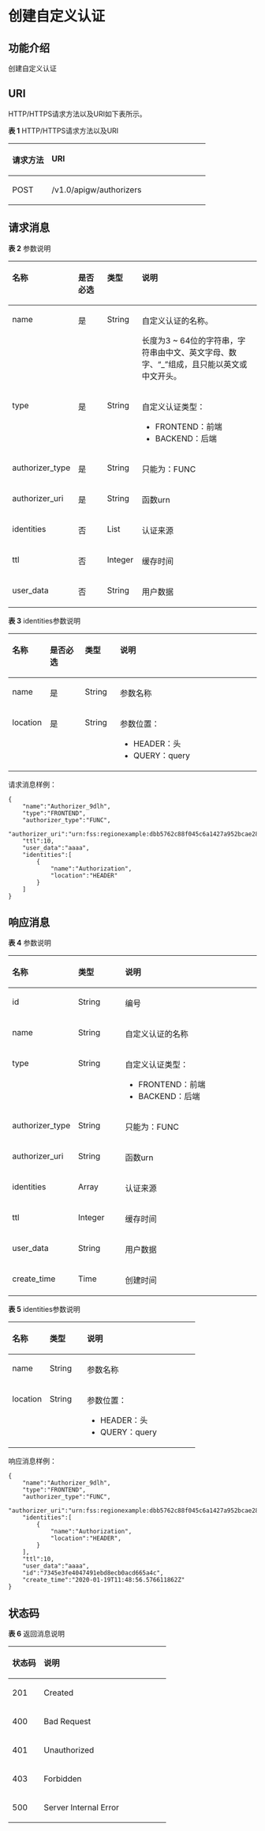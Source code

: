 # 创建自定义认证<a name="ZH-CN_TOPIC_0000001082221237"></a>

## 功能介绍<a name="zh-cn_topic_0221111167_section66524352"></a>

创建自定义认证

## URI<a name="zh-cn_topic_0221111167_section61848258"></a>

HTTP/HTTPS请求方法以及URI如下表所示。

**表 1**  HTTP/HTTPS请求方法以及URI

<a name="zh-cn_topic_0221111167_table27084002"></a>
<table><thead align="left"><tr id="zh-cn_topic_0221111167_row40355780"><th class="cellrowborder" valign="top" width="20%" id="mcps1.2.3.1.1"><p id="zh-cn_topic_0221111167_p47592766"><a name="zh-cn_topic_0221111167_p47592766"></a><a name="zh-cn_topic_0221111167_p47592766"></a>请求方法</p>
</th>
<th class="cellrowborder" valign="top" width="80%" id="mcps1.2.3.1.2"><p id="zh-cn_topic_0221111167_p29808828"><a name="zh-cn_topic_0221111167_p29808828"></a><a name="zh-cn_topic_0221111167_p29808828"></a>URI</p>
</th>
</tr>
</thead>
<tbody><tr id="zh-cn_topic_0221111167_row65704871"><td class="cellrowborder" valign="top" width="20%" headers="mcps1.2.3.1.1 "><p id="zh-cn_topic_0221111167_p20494310"><a name="zh-cn_topic_0221111167_p20494310"></a><a name="zh-cn_topic_0221111167_p20494310"></a>POST</p>
</td>
<td class="cellrowborder" valign="top" width="80%" headers="mcps1.2.3.1.2 "><p id="zh-cn_topic_0221111167_p49426402"><a name="zh-cn_topic_0221111167_p49426402"></a><a name="zh-cn_topic_0221111167_p49426402"></a>/v1.0/apigw/authorizers</p>
</td>
</tr>
</tbody>
</table>

## 请求消息<a name="zh-cn_topic_0221111167_section19763417"></a>

**表 2**  参数说明

<a name="zh-cn_topic_0221111167_table44115586"></a>
<table><thead align="left"><tr id="zh-cn_topic_0221111167_row63561487"><th class="cellrowborder" valign="top" width="15.17%" id="mcps1.2.5.1.1"><p id="zh-cn_topic_0221111167_p48206846"><a name="zh-cn_topic_0221111167_p48206846"></a><a name="zh-cn_topic_0221111167_p48206846"></a>名称</p>
</th>
<th class="cellrowborder" valign="top" width="14.12%" id="mcps1.2.5.1.2"><p id="zh-cn_topic_0221111167_p12440449"><a name="zh-cn_topic_0221111167_p12440449"></a><a name="zh-cn_topic_0221111167_p12440449"></a>是否必选</p>
</th>
<th class="cellrowborder" valign="top" width="14.14%" id="mcps1.2.5.1.3"><p id="zh-cn_topic_0221111167_p1043457"><a name="zh-cn_topic_0221111167_p1043457"></a><a name="zh-cn_topic_0221111167_p1043457"></a>类型</p>
</th>
<th class="cellrowborder" valign="top" width="56.57%" id="mcps1.2.5.1.4"><p id="zh-cn_topic_0221111167_p17411173"><a name="zh-cn_topic_0221111167_p17411173"></a><a name="zh-cn_topic_0221111167_p17411173"></a>说明</p>
</th>
</tr>
</thead>
<tbody><tr id="zh-cn_topic_0221111167_row1018902"><td class="cellrowborder" valign="top" width="15.17%" headers="mcps1.2.5.1.1 "><p id="zh-cn_topic_0221111167_p15422203"><a name="zh-cn_topic_0221111167_p15422203"></a><a name="zh-cn_topic_0221111167_p15422203"></a>name</p>
</td>
<td class="cellrowborder" valign="top" width="14.12%" headers="mcps1.2.5.1.2 "><p id="zh-cn_topic_0221111167_p41238908"><a name="zh-cn_topic_0221111167_p41238908"></a><a name="zh-cn_topic_0221111167_p41238908"></a>是</p>
</td>
<td class="cellrowborder" valign="top" width="14.14%" headers="mcps1.2.5.1.3 "><p id="zh-cn_topic_0221111167_p52017283"><a name="zh-cn_topic_0221111167_p52017283"></a><a name="zh-cn_topic_0221111167_p52017283"></a>String</p>
</td>
<td class="cellrowborder" valign="top" width="56.57%" headers="mcps1.2.5.1.4 "><p id="zh-cn_topic_0221111167_p52650357"><a name="zh-cn_topic_0221111167_p52650357"></a><a name="zh-cn_topic_0221111167_p52650357"></a>自定义认证的名称。</p>
<p id="zh-cn_topic_0221111167_p62949411"><a name="zh-cn_topic_0221111167_p62949411"></a><a name="zh-cn_topic_0221111167_p62949411"></a>长度为3 ~ 64位的字符串，字符串由中文、英文字母、数字、“_”组成，且只能以英文或中文开头。</p>
</td>
</tr>
<tr id="zh-cn_topic_0221111167_row25118534"><td class="cellrowborder" valign="top" width="15.17%" headers="mcps1.2.5.1.1 "><p id="zh-cn_topic_0221111167_p21335372"><a name="zh-cn_topic_0221111167_p21335372"></a><a name="zh-cn_topic_0221111167_p21335372"></a>type</p>
</td>
<td class="cellrowborder" valign="top" width="14.12%" headers="mcps1.2.5.1.2 "><p id="zh-cn_topic_0221111167_p335614714610"><a name="zh-cn_topic_0221111167_p335614714610"></a><a name="zh-cn_topic_0221111167_p335614714610"></a>是</p>
</td>
<td class="cellrowborder" valign="top" width="14.14%" headers="mcps1.2.5.1.3 "><p id="zh-cn_topic_0221111167_p59395084"><a name="zh-cn_topic_0221111167_p59395084"></a><a name="zh-cn_topic_0221111167_p59395084"></a>String</p>
</td>
<td class="cellrowborder" valign="top" width="56.57%" headers="mcps1.2.5.1.4 "><p id="zh-cn_topic_0221111167_p46272536"><a name="zh-cn_topic_0221111167_p46272536"></a><a name="zh-cn_topic_0221111167_p46272536"></a>自定义认证类型：</p>
<a name="zh-cn_topic_0221111167_ul184514919444"></a><a name="zh-cn_topic_0221111167_ul184514919444"></a><ul id="zh-cn_topic_0221111167_ul184514919444"><li>FRONTEND：前端</li><li>BACKEND：后端</li></ul>
</td>
</tr>
<tr id="zh-cn_topic_0221111167_row57551867452"><td class="cellrowborder" valign="top" width="15.17%" headers="mcps1.2.5.1.1 "><p id="zh-cn_topic_0221111167_p6755263454"><a name="zh-cn_topic_0221111167_p6755263454"></a><a name="zh-cn_topic_0221111167_p6755263454"></a>authorizer_type</p>
</td>
<td class="cellrowborder" valign="top" width="14.12%" headers="mcps1.2.5.1.2 "><p id="zh-cn_topic_0221111167_p167581072468"><a name="zh-cn_topic_0221111167_p167581072468"></a><a name="zh-cn_topic_0221111167_p167581072468"></a>是</p>
</td>
<td class="cellrowborder" valign="top" width="14.14%" headers="mcps1.2.5.1.3 "><p id="zh-cn_topic_0221111167_p15525410194617"><a name="zh-cn_topic_0221111167_p15525410194617"></a><a name="zh-cn_topic_0221111167_p15525410194617"></a>String</p>
</td>
<td class="cellrowborder" valign="top" width="56.57%" headers="mcps1.2.5.1.4 "><p id="zh-cn_topic_0221111167_p177550674512"><a name="zh-cn_topic_0221111167_p177550674512"></a><a name="zh-cn_topic_0221111167_p177550674512"></a>只能为：FUNC</p>
</td>
</tr>
<tr id="zh-cn_topic_0221111167_row8176415184514"><td class="cellrowborder" valign="top" width="15.17%" headers="mcps1.2.5.1.1 "><p id="zh-cn_topic_0221111167_p21761515154518"><a name="zh-cn_topic_0221111167_p21761515154518"></a><a name="zh-cn_topic_0221111167_p21761515154518"></a>authorizer_uri</p>
</td>
<td class="cellrowborder" valign="top" width="14.12%" headers="mcps1.2.5.1.2 "><p id="zh-cn_topic_0221111167_p12270104464914"><a name="zh-cn_topic_0221111167_p12270104464914"></a><a name="zh-cn_topic_0221111167_p12270104464914"></a>是</p>
</td>
<td class="cellrowborder" valign="top" width="14.14%" headers="mcps1.2.5.1.3 "><p id="zh-cn_topic_0221111167_p1924219460498"><a name="zh-cn_topic_0221111167_p1924219460498"></a><a name="zh-cn_topic_0221111167_p1924219460498"></a>String</p>
</td>
<td class="cellrowborder" valign="top" width="56.57%" headers="mcps1.2.5.1.4 "><p id="zh-cn_topic_0221111167_p10176161584511"><a name="zh-cn_topic_0221111167_p10176161584511"></a><a name="zh-cn_topic_0221111167_p10176161584511"></a>函数urn</p>
</td>
</tr>
<tr id="zh-cn_topic_0221111167_row143721441454"><td class="cellrowborder" valign="top" width="15.17%" headers="mcps1.2.5.1.1 "><p id="zh-cn_topic_0221111167_p837219434519"><a name="zh-cn_topic_0221111167_p837219434519"></a><a name="zh-cn_topic_0221111167_p837219434519"></a>identities</p>
</td>
<td class="cellrowborder" valign="top" width="14.12%" headers="mcps1.2.5.1.2 "><p id="zh-cn_topic_0221111167_p276710171500"><a name="zh-cn_topic_0221111167_p276710171500"></a><a name="zh-cn_topic_0221111167_p276710171500"></a>否</p>
</td>
<td class="cellrowborder" valign="top" width="14.14%" headers="mcps1.2.5.1.3 "><p id="zh-cn_topic_0221111167_p143721548454"><a name="zh-cn_topic_0221111167_p143721548454"></a><a name="zh-cn_topic_0221111167_p143721548454"></a>List</p>
</td>
<td class="cellrowborder" valign="top" width="56.57%" headers="mcps1.2.5.1.4 "><p id="zh-cn_topic_0221111167_p7372104124510"><a name="zh-cn_topic_0221111167_p7372104124510"></a><a name="zh-cn_topic_0221111167_p7372104124510"></a>认证来源</p>
</td>
</tr>
<tr id="zh-cn_topic_0221111167_row16161657164410"><td class="cellrowborder" valign="top" width="15.17%" headers="mcps1.2.5.1.1 "><p id="zh-cn_topic_0221111167_p2161175774411"><a name="zh-cn_topic_0221111167_p2161175774411"></a><a name="zh-cn_topic_0221111167_p2161175774411"></a>ttl</p>
</td>
<td class="cellrowborder" valign="top" width="14.12%" headers="mcps1.2.5.1.2 "><p id="zh-cn_topic_0221111167_p2848315204816"><a name="zh-cn_topic_0221111167_p2848315204816"></a><a name="zh-cn_topic_0221111167_p2848315204816"></a>否</p>
</td>
<td class="cellrowborder" valign="top" width="14.14%" headers="mcps1.2.5.1.3 "><p id="zh-cn_topic_0221111167_p9162195715445"><a name="zh-cn_topic_0221111167_p9162195715445"></a><a name="zh-cn_topic_0221111167_p9162195715445"></a>Integer</p>
</td>
<td class="cellrowborder" valign="top" width="56.57%" headers="mcps1.2.5.1.4 "><p id="zh-cn_topic_0221111167_p1116215578449"><a name="zh-cn_topic_0221111167_p1116215578449"></a><a name="zh-cn_topic_0221111167_p1116215578449"></a>缓存时间</p>
</td>
</tr>
<tr id="zh-cn_topic_0221111167_row193245015451"><td class="cellrowborder" valign="top" width="15.17%" headers="mcps1.2.5.1.1 "><p id="zh-cn_topic_0221111167_p33241209456"><a name="zh-cn_topic_0221111167_p33241209456"></a><a name="zh-cn_topic_0221111167_p33241209456"></a>user_data</p>
</td>
<td class="cellrowborder" valign="top" width="14.12%" headers="mcps1.2.5.1.2 "><p id="zh-cn_topic_0221111167_p15324209458"><a name="zh-cn_topic_0221111167_p15324209458"></a><a name="zh-cn_topic_0221111167_p15324209458"></a>否</p>
</td>
<td class="cellrowborder" valign="top" width="14.14%" headers="mcps1.2.5.1.3 "><p id="zh-cn_topic_0221111167_p119995794713"><a name="zh-cn_topic_0221111167_p119995794713"></a><a name="zh-cn_topic_0221111167_p119995794713"></a>String</p>
</td>
<td class="cellrowborder" valign="top" width="56.57%" headers="mcps1.2.5.1.4 "><p id="zh-cn_topic_0221111167_p63241708451"><a name="zh-cn_topic_0221111167_p63241708451"></a><a name="zh-cn_topic_0221111167_p63241708451"></a>用户数据</p>
</td>
</tr>
</tbody>
</table>

**表 3**  identities参数说明

<a name="zh-cn_topic_0221111167_table751518476529"></a>
<table><thead align="left"><tr id="zh-cn_topic_0221111167_row15515104765219"><th class="cellrowborder" valign="top" width="15.17%" id="mcps1.2.5.1.1"><p id="zh-cn_topic_0221111167_p051534710522"><a name="zh-cn_topic_0221111167_p051534710522"></a><a name="zh-cn_topic_0221111167_p051534710522"></a>名称</p>
</th>
<th class="cellrowborder" valign="top" width="14.12%" id="mcps1.2.5.1.2"><p id="zh-cn_topic_0221111167_p7515247185217"><a name="zh-cn_topic_0221111167_p7515247185217"></a><a name="zh-cn_topic_0221111167_p7515247185217"></a>是否必选</p>
</th>
<th class="cellrowborder" valign="top" width="14.14%" id="mcps1.2.5.1.3"><p id="zh-cn_topic_0221111167_p1851554745210"><a name="zh-cn_topic_0221111167_p1851554745210"></a><a name="zh-cn_topic_0221111167_p1851554745210"></a>类型</p>
</th>
<th class="cellrowborder" valign="top" width="56.57%" id="mcps1.2.5.1.4"><p id="zh-cn_topic_0221111167_p1251518475521"><a name="zh-cn_topic_0221111167_p1251518475521"></a><a name="zh-cn_topic_0221111167_p1251518475521"></a>说明</p>
</th>
</tr>
</thead>
<tbody><tr id="zh-cn_topic_0221111167_row115151247115218"><td class="cellrowborder" valign="top" width="15.17%" headers="mcps1.2.5.1.1 "><p id="zh-cn_topic_0221111167_p851544715212"><a name="zh-cn_topic_0221111167_p851544715212"></a><a name="zh-cn_topic_0221111167_p851544715212"></a>name</p>
</td>
<td class="cellrowborder" valign="top" width="14.12%" headers="mcps1.2.5.1.2 "><p id="zh-cn_topic_0221111167_p135159470525"><a name="zh-cn_topic_0221111167_p135159470525"></a><a name="zh-cn_topic_0221111167_p135159470525"></a>是</p>
</td>
<td class="cellrowborder" valign="top" width="14.14%" headers="mcps1.2.5.1.3 "><p id="zh-cn_topic_0221111167_p05151147195213"><a name="zh-cn_topic_0221111167_p05151147195213"></a><a name="zh-cn_topic_0221111167_p05151147195213"></a>String</p>
</td>
<td class="cellrowborder" valign="top" width="56.57%" headers="mcps1.2.5.1.4 "><p id="zh-cn_topic_0221111167_p15515247185210"><a name="zh-cn_topic_0221111167_p15515247185210"></a><a name="zh-cn_topic_0221111167_p15515247185210"></a>参数名称</p>
</td>
</tr>
<tr id="zh-cn_topic_0221111167_row20515847185220"><td class="cellrowborder" valign="top" width="15.17%" headers="mcps1.2.5.1.1 "><p id="zh-cn_topic_0221111167_p138669785419"><a name="zh-cn_topic_0221111167_p138669785419"></a><a name="zh-cn_topic_0221111167_p138669785419"></a>location</p>
</td>
<td class="cellrowborder" valign="top" width="14.12%" headers="mcps1.2.5.1.2 "><p id="zh-cn_topic_0221111167_p551613475524"><a name="zh-cn_topic_0221111167_p551613475524"></a><a name="zh-cn_topic_0221111167_p551613475524"></a>是</p>
</td>
<td class="cellrowborder" valign="top" width="14.14%" headers="mcps1.2.5.1.3 "><p id="zh-cn_topic_0221111167_p151684735216"><a name="zh-cn_topic_0221111167_p151684735216"></a><a name="zh-cn_topic_0221111167_p151684735216"></a>String</p>
</td>
<td class="cellrowborder" valign="top" width="56.57%" headers="mcps1.2.5.1.4 "><p id="zh-cn_topic_0221111167_p164741530135518"><a name="zh-cn_topic_0221111167_p164741530135518"></a><a name="zh-cn_topic_0221111167_p164741530135518"></a>参数位置：</p>
<a name="zh-cn_topic_0221111167_ul20474173014554"></a><a name="zh-cn_topic_0221111167_ul20474173014554"></a><ul id="zh-cn_topic_0221111167_ul20474173014554"><li>HEADER：头</li><li>QUERY：query</li></ul>
</td>
</tr>
</tbody>
</table>

请求消息样例：

```
{
    "name":"Authorizer_9dlh",
    "type":"FRONTEND",
    "authorizer_type":"FUNC",
    "authorizer_uri":"urn:fss:regionexample:dbb5762c88f045c6a1427a952bcae284:function:default:test111",
    "ttl":10,
    "user_data":"aaaa",
    "identities":[
        {
            "name":"Authorization",
            "location":"HEADER"
        }
    ]
}
```

## 响应消息<a name="zh-cn_topic_0221111167_section57332943"></a>

**表 4**  参数说明

<a name="zh-cn_topic_0221111167_table2803298"></a>
<table><thead align="left"><tr id="zh-cn_topic_0221111167_row9258659"><th class="cellrowborder" valign="top" width="20.02%" id="mcps1.2.4.1.1"><p id="zh-cn_topic_0221111167_p11753897"><a name="zh-cn_topic_0221111167_p11753897"></a><a name="zh-cn_topic_0221111167_p11753897"></a>名称</p>
</th>
<th class="cellrowborder" valign="top" width="19.98%" id="mcps1.2.4.1.2"><p id="zh-cn_topic_0221111167_p12541637"><a name="zh-cn_topic_0221111167_p12541637"></a><a name="zh-cn_topic_0221111167_p12541637"></a>类型</p>
</th>
<th class="cellrowborder" valign="top" width="60%" id="mcps1.2.4.1.3"><p id="zh-cn_topic_0221111167_p9239644"><a name="zh-cn_topic_0221111167_p9239644"></a><a name="zh-cn_topic_0221111167_p9239644"></a>说明</p>
</th>
</tr>
</thead>
<tbody><tr id="zh-cn_topic_0221111167_row10213720"><td class="cellrowborder" valign="top" width="20.02%" headers="mcps1.2.4.1.1 "><p id="zh-cn_topic_0221111167_p22005025"><a name="zh-cn_topic_0221111167_p22005025"></a><a name="zh-cn_topic_0221111167_p22005025"></a>id</p>
</td>
<td class="cellrowborder" valign="top" width="19.98%" headers="mcps1.2.4.1.2 "><p id="zh-cn_topic_0221111167_p37576606"><a name="zh-cn_topic_0221111167_p37576606"></a><a name="zh-cn_topic_0221111167_p37576606"></a>String</p>
</td>
<td class="cellrowborder" valign="top" width="60%" headers="mcps1.2.4.1.3 "><p id="zh-cn_topic_0221111167_p23806264"><a name="zh-cn_topic_0221111167_p23806264"></a><a name="zh-cn_topic_0221111167_p23806264"></a>编号</p>
</td>
</tr>
<tr id="zh-cn_topic_0221111167_row12929787"><td class="cellrowborder" valign="top" width="20.02%" headers="mcps1.2.4.1.1 "><p id="zh-cn_topic_0221111167_p40679818"><a name="zh-cn_topic_0221111167_p40679818"></a><a name="zh-cn_topic_0221111167_p40679818"></a>name</p>
</td>
<td class="cellrowborder" valign="top" width="19.98%" headers="mcps1.2.4.1.2 "><p id="zh-cn_topic_0221111167_p6730986"><a name="zh-cn_topic_0221111167_p6730986"></a><a name="zh-cn_topic_0221111167_p6730986"></a>String</p>
</td>
<td class="cellrowborder" valign="top" width="60%" headers="mcps1.2.4.1.3 "><p id="zh-cn_topic_0221111167_p4183116625"><a name="zh-cn_topic_0221111167_p4183116625"></a><a name="zh-cn_topic_0221111167_p4183116625"></a>自定义认证的名称</p>
</td>
</tr>
<tr id="zh-cn_topic_0221111167_row7942236"><td class="cellrowborder" valign="top" width="20.02%" headers="mcps1.2.4.1.1 "><p id="zh-cn_topic_0221111167_p078091916016"><a name="zh-cn_topic_0221111167_p078091916016"></a><a name="zh-cn_topic_0221111167_p078091916016"></a>type</p>
</td>
<td class="cellrowborder" valign="top" width="19.98%" headers="mcps1.2.4.1.2 "><p id="zh-cn_topic_0221111167_p43191612927"><a name="zh-cn_topic_0221111167_p43191612927"></a><a name="zh-cn_topic_0221111167_p43191612927"></a></p>
<p id="zh-cn_topic_0221111167_p1131817121824"><a name="zh-cn_topic_0221111167_p1131817121824"></a><a name="zh-cn_topic_0221111167_p1131817121824"></a>String</p>
</td>
<td class="cellrowborder" valign="top" width="60%" headers="mcps1.2.4.1.3 "><p id="zh-cn_topic_0221111167_p174157561811"><a name="zh-cn_topic_0221111167_p174157561811"></a><a name="zh-cn_topic_0221111167_p174157561811"></a>自定义认证类型：</p>
<a name="zh-cn_topic_0221111167_ul04151356316"></a><a name="zh-cn_topic_0221111167_ul04151356316"></a><ul id="zh-cn_topic_0221111167_ul04151356316"><li>FRONTEND：前端</li><li>BACKEND：后端</li></ul>
</td>
</tr>
<tr id="zh-cn_topic_0221111167_row26358777"><td class="cellrowborder" valign="top" width="20.02%" headers="mcps1.2.4.1.1 "><p id="zh-cn_topic_0221111167_p14730142317016"><a name="zh-cn_topic_0221111167_p14730142317016"></a><a name="zh-cn_topic_0221111167_p14730142317016"></a>authorizer_type</p>
</td>
<td class="cellrowborder" valign="top" width="19.98%" headers="mcps1.2.4.1.2 "><p id="zh-cn_topic_0221111167_p398200"><a name="zh-cn_topic_0221111167_p398200"></a><a name="zh-cn_topic_0221111167_p398200"></a>String</p>
</td>
<td class="cellrowborder" valign="top" width="60%" headers="mcps1.2.4.1.3 "><p id="zh-cn_topic_0221111167_p10821651114"><a name="zh-cn_topic_0221111167_p10821651114"></a><a name="zh-cn_topic_0221111167_p10821651114"></a>只能为：FUNC</p>
</td>
</tr>
<tr id="zh-cn_topic_0221111167_row21852379"><td class="cellrowborder" valign="top" width="20.02%" headers="mcps1.2.4.1.1 "><p id="zh-cn_topic_0221111167_p1530418271701"><a name="zh-cn_topic_0221111167_p1530418271701"></a><a name="zh-cn_topic_0221111167_p1530418271701"></a>authorizer_uri</p>
</td>
<td class="cellrowborder" valign="top" width="19.98%" headers="mcps1.2.4.1.2 "><p id="zh-cn_topic_0221111167_p36223141827"><a name="zh-cn_topic_0221111167_p36223141827"></a><a name="zh-cn_topic_0221111167_p36223141827"></a>String</p>
</td>
<td class="cellrowborder" valign="top" width="60%" headers="mcps1.2.4.1.3 "><p id="zh-cn_topic_0221111167_p13462546519"><a name="zh-cn_topic_0221111167_p13462546519"></a><a name="zh-cn_topic_0221111167_p13462546519"></a>函数urn</p>
</td>
</tr>
<tr id="zh-cn_topic_0221111167_row17074768"><td class="cellrowborder" valign="top" width="20.02%" headers="mcps1.2.4.1.1 "><p id="zh-cn_topic_0221111167_p1404467010"><a name="zh-cn_topic_0221111167_p1404467010"></a><a name="zh-cn_topic_0221111167_p1404467010"></a>identities</p>
</td>
<td class="cellrowborder" valign="top" width="19.98%" headers="mcps1.2.4.1.2 "><p id="zh-cn_topic_0221111167_p1289301726"><a name="zh-cn_topic_0221111167_p1289301726"></a><a name="zh-cn_topic_0221111167_p1289301726"></a>Array</p>
</td>
<td class="cellrowborder" valign="top" width="60%" headers="mcps1.2.4.1.3 "><p id="zh-cn_topic_0221111167_p3687421212"><a name="zh-cn_topic_0221111167_p3687421212"></a><a name="zh-cn_topic_0221111167_p3687421212"></a>认证来源</p>
</td>
</tr>
<tr id="zh-cn_topic_0221111167_row23864751"><td class="cellrowborder" valign="top" width="20.02%" headers="mcps1.2.4.1.1 "><p id="zh-cn_topic_0221111167_p176566481901"><a name="zh-cn_topic_0221111167_p176566481901"></a><a name="zh-cn_topic_0221111167_p176566481901"></a>ttl</p>
</td>
<td class="cellrowborder" valign="top" width="19.98%" headers="mcps1.2.4.1.2 "><p id="zh-cn_topic_0221111167_p2566123613220"><a name="zh-cn_topic_0221111167_p2566123613220"></a><a name="zh-cn_topic_0221111167_p2566123613220"></a>Integer</p>
</td>
<td class="cellrowborder" valign="top" width="60%" headers="mcps1.2.4.1.3 "><p id="zh-cn_topic_0221111167_p11732173710119"><a name="zh-cn_topic_0221111167_p11732173710119"></a><a name="zh-cn_topic_0221111167_p11732173710119"></a>缓存时间</p>
</td>
</tr>
<tr id="zh-cn_topic_0221111167_row19473624"><td class="cellrowborder" valign="top" width="20.02%" headers="mcps1.2.4.1.1 "><p id="zh-cn_topic_0221111167_p13273951706"><a name="zh-cn_topic_0221111167_p13273951706"></a><a name="zh-cn_topic_0221111167_p13273951706"></a>user_data</p>
</td>
<td class="cellrowborder" valign="top" width="19.98%" headers="mcps1.2.4.1.2 "><p id="zh-cn_topic_0221111167_p2062812416220"><a name="zh-cn_topic_0221111167_p2062812416220"></a><a name="zh-cn_topic_0221111167_p2062812416220"></a>String</p>
</td>
<td class="cellrowborder" valign="top" width="60%" headers="mcps1.2.4.1.3 "><p id="zh-cn_topic_0221111167_p112028271314"><a name="zh-cn_topic_0221111167_p112028271314"></a><a name="zh-cn_topic_0221111167_p112028271314"></a>用户数据</p>
</td>
</tr>
<tr id="zh-cn_topic_0221111167_row168471214124017"><td class="cellrowborder" valign="top" width="20.02%" headers="mcps1.2.4.1.1 "><p id="zh-cn_topic_0221111167_p19764828113"><a name="zh-cn_topic_0221111167_p19764828113"></a><a name="zh-cn_topic_0221111167_p19764828113"></a>create_time</p>
</td>
<td class="cellrowborder" valign="top" width="19.98%" headers="mcps1.2.4.1.2 "><p id="zh-cn_topic_0221111167_p64189201"><a name="zh-cn_topic_0221111167_p64189201"></a><a name="zh-cn_topic_0221111167_p64189201"></a>Time</p>
</td>
<td class="cellrowborder" valign="top" width="60%" headers="mcps1.2.4.1.3 "><p id="zh-cn_topic_0221111167_p31942831"><a name="zh-cn_topic_0221111167_p31942831"></a><a name="zh-cn_topic_0221111167_p31942831"></a>创建时间</p>
</td>
</tr>
</tbody>
</table>

**表 5**  identities参数说明

<a name="zh-cn_topic_0221111167_table19554526582"></a>
<table><thead align="left"><tr id="zh-cn_topic_0221111167_row65535215818"><th class="cellrowborder" valign="top" width="20.02%" id="mcps1.2.4.1.1"><p id="zh-cn_topic_0221111167_p1555145245815"><a name="zh-cn_topic_0221111167_p1555145245815"></a><a name="zh-cn_topic_0221111167_p1555145245815"></a>名称</p>
</th>
<th class="cellrowborder" valign="top" width="19.98%" id="mcps1.2.4.1.2"><p id="zh-cn_topic_0221111167_p135555214586"><a name="zh-cn_topic_0221111167_p135555214586"></a><a name="zh-cn_topic_0221111167_p135555214586"></a>类型</p>
</th>
<th class="cellrowborder" valign="top" width="60%" id="mcps1.2.4.1.3"><p id="zh-cn_topic_0221111167_p135535214586"><a name="zh-cn_topic_0221111167_p135535214586"></a><a name="zh-cn_topic_0221111167_p135535214586"></a>说明</p>
</th>
</tr>
</thead>
<tbody><tr id="zh-cn_topic_0221111167_row25525218586"><td class="cellrowborder" valign="top" width="20.02%" headers="mcps1.2.4.1.1 "><p id="zh-cn_topic_0221111167_p146251519115919"><a name="zh-cn_topic_0221111167_p146251519115919"></a><a name="zh-cn_topic_0221111167_p146251519115919"></a>name</p>
</td>
<td class="cellrowborder" valign="top" width="19.98%" headers="mcps1.2.4.1.2 "><p id="zh-cn_topic_0221111167_p165525265811"><a name="zh-cn_topic_0221111167_p165525265811"></a><a name="zh-cn_topic_0221111167_p165525265811"></a>String</p>
</td>
<td class="cellrowborder" valign="top" width="60%" headers="mcps1.2.4.1.3 "><p id="zh-cn_topic_0221111167_p1097423515913"><a name="zh-cn_topic_0221111167_p1097423515913"></a><a name="zh-cn_topic_0221111167_p1097423515913"></a>参数名称</p>
</td>
</tr>
<tr id="zh-cn_topic_0221111167_row125565225812"><td class="cellrowborder" valign="top" width="20.02%" headers="mcps1.2.4.1.1 "><p id="zh-cn_topic_0221111167_p10536132655914"><a name="zh-cn_topic_0221111167_p10536132655914"></a><a name="zh-cn_topic_0221111167_p10536132655914"></a>location</p>
</td>
<td class="cellrowborder" valign="top" width="19.98%" headers="mcps1.2.4.1.2 "><p id="zh-cn_topic_0221111167_p655452205813"><a name="zh-cn_topic_0221111167_p655452205813"></a><a name="zh-cn_topic_0221111167_p655452205813"></a>String</p>
</td>
<td class="cellrowborder" valign="top" width="60%" headers="mcps1.2.4.1.3 "><p id="zh-cn_topic_0221111167_p692424514593"><a name="zh-cn_topic_0221111167_p692424514593"></a><a name="zh-cn_topic_0221111167_p692424514593"></a>参数位置：</p>
<a name="zh-cn_topic_0221111167_ul5924194585913"></a><a name="zh-cn_topic_0221111167_ul5924194585913"></a><ul id="zh-cn_topic_0221111167_ul5924194585913"><li>HEADER：头</li><li>QUERY：query</li></ul>
</td>
</tr>
</tbody>
</table>

响应消息样例：

```
{
    "name":"Authorizer_9dlh",
    "type":"FRONTEND",
    "authorizer_type":"FUNC",
    "authorizer_uri":"urn:fss:regionexample:dbb5762c88f045c6a1427a952bcae284:function:default:test111",
    "identities":[
        {
            "name":"Authorization",
            "location":"HEADER",
        }
    ],
    "ttl":10,
    "user_data":"aaaa",
    "id":"7345e3fe4047491ebd8ecb0acd665a4c",
    "create_time":"2020-01-19T11:48:56.576611862Z"
}
```

## 状态码<a name="zh-cn_topic_0221111167_section43653029"></a>

**表 6**  返回消息说明

<a name="zh-cn_topic_0221111167_table61067539"></a>
<table><thead align="left"><tr id="zh-cn_topic_0221111167_row16541512"><th class="cellrowborder" valign="top" width="20%" id="mcps1.2.3.1.1"><p id="zh-cn_topic_0221111167_p64794090"><a name="zh-cn_topic_0221111167_p64794090"></a><a name="zh-cn_topic_0221111167_p64794090"></a>状态码</p>
</th>
<th class="cellrowborder" valign="top" width="80%" id="mcps1.2.3.1.2"><p id="zh-cn_topic_0221111167_p13829924"><a name="zh-cn_topic_0221111167_p13829924"></a><a name="zh-cn_topic_0221111167_p13829924"></a>说明</p>
</th>
</tr>
</thead>
<tbody><tr id="zh-cn_topic_0221111167_row46482079"><td class="cellrowborder" valign="top" width="20%" headers="mcps1.2.3.1.1 "><p id="zh-cn_topic_0221111167_p6952067"><a name="zh-cn_topic_0221111167_p6952067"></a><a name="zh-cn_topic_0221111167_p6952067"></a>201</p>
</td>
<td class="cellrowborder" valign="top" width="80%" headers="mcps1.2.3.1.2 "><p id="zh-cn_topic_0221111167_p73578115452"><a name="zh-cn_topic_0221111167_p73578115452"></a><a name="zh-cn_topic_0221111167_p73578115452"></a>Created</p>
</td>
</tr>
<tr id="zh-cn_topic_0221111167_row34892078"><td class="cellrowborder" valign="top" width="20%" headers="mcps1.2.3.1.1 "><p id="zh-cn_topic_0221111167_p7686078"><a name="zh-cn_topic_0221111167_p7686078"></a><a name="zh-cn_topic_0221111167_p7686078"></a>400</p>
</td>
<td class="cellrowborder" valign="top" width="80%" headers="mcps1.2.3.1.2 "><p id="zh-cn_topic_0221111167_p48128109554"><a name="zh-cn_topic_0221111167_p48128109554"></a><a name="zh-cn_topic_0221111167_p48128109554"></a>Bad Request</p>
</td>
</tr>
<tr id="zh-cn_topic_0221111167_row33115333"><td class="cellrowborder" valign="top" width="20%" headers="mcps1.2.3.1.1 "><p id="zh-cn_topic_0221111167_p65096331"><a name="zh-cn_topic_0221111167_p65096331"></a><a name="zh-cn_topic_0221111167_p65096331"></a>401</p>
</td>
<td class="cellrowborder" valign="top" width="80%" headers="mcps1.2.3.1.2 "><p id="zh-cn_topic_0221111167_p9203142078"><a name="zh-cn_topic_0221111167_p9203142078"></a><a name="zh-cn_topic_0221111167_p9203142078"></a>Unauthorized</p>
</td>
</tr>
<tr id="zh-cn_topic_0221111167_row9258873"><td class="cellrowborder" valign="top" width="20%" headers="mcps1.2.3.1.1 "><p id="zh-cn_topic_0221111167_p11771280"><a name="zh-cn_topic_0221111167_p11771280"></a><a name="zh-cn_topic_0221111167_p11771280"></a>403</p>
</td>
<td class="cellrowborder" valign="top" width="80%" headers="mcps1.2.3.1.2 "><p id="zh-cn_topic_0221111167_p13949586"><a name="zh-cn_topic_0221111167_p13949586"></a><a name="zh-cn_topic_0221111167_p13949586"></a>Forbidden</p>
</td>
</tr>
<tr id="zh-cn_topic_0221111167_row58437416"><td class="cellrowborder" valign="top" width="20%" headers="mcps1.2.3.1.1 "><p id="zh-cn_topic_0221111167_p35810232"><a name="zh-cn_topic_0221111167_p35810232"></a><a name="zh-cn_topic_0221111167_p35810232"></a>500</p>
</td>
<td class="cellrowborder" valign="top" width="80%" headers="mcps1.2.3.1.2 "><p id="zh-cn_topic_0221111167_p14947689"><a name="zh-cn_topic_0221111167_p14947689"></a><a name="zh-cn_topic_0221111167_p14947689"></a>Server Internal Error</p>
</td>
</tr>
</tbody>
</table>

